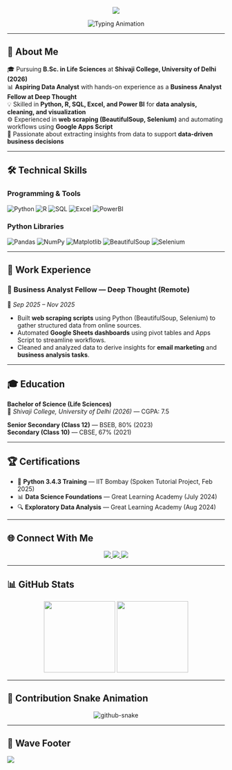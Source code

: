 <!-- Profile README for Komal Chaudhary -->

<!-- Elegant Gradient Header -->
<p align="center">
  <img src="https://capsule-render.vercel.app/api?type=rect&color=gradient&customColorList=0,e3ffe7,d9e7ff&text=Komal%20Chaudhary&fontAlign=50&fontSize=40&textBg=true&desc=Aspiring%20Data%20Analyst%20%7C%20Data%20Science%20Enthusiast&descAlign=50&descSize=20&height=150&animation=fadeIn" />
</p>

<!-- Typing Animation -->
<p align="center">
  <img src="https://readme-typing-svg.demolab.com?font=Fira+Code&size=26&pause=1000&color=5B7DB1&center=true&vCenter=true&width=600&lines=Hey+%F0%9F%91%8B,+I'm+Komal+Chaudhary;Aspiring+Data+Analyst;Python+%7C+SQL+%7C+Power+BI;Turning+Data+into+Actionable+Insights!" alt="Typing Animation" />
</p>

---

## 🚀 About Me  
🎓 Pursuing **B.Sc. in Life Sciences** at **Shivaji College, University of Delhi (2026)**  
📊 **Aspiring Data Analyst** with hands-on experience as a **Business Analyst Fellow at Deep Thought**  
💡 Skilled in **Python, R, SQL, Excel, and Power BI** for **data analysis, cleaning, and visualization**  
⚙️ Experienced in **web scraping (BeautifulSoup, Selenium)** and automating workflows using **Google Apps Script**  
🎯 Passionate about extracting insights from data to support **data-driven business decisions**  

---

## 🛠️ Technical Skills  

### **Programming & Tools**
![Python](https://img.shields.io/badge/-Python-5B7DB1?style=for-the-badge&logo=python&logoColor=white)
![R](https://img.shields.io/badge/-R-8BC6EC?style=for-the-badge&logo=r&logoColor=black)
![SQL](https://img.shields.io/badge/-SQL-5B7DB1?style=for-the-badge&logo=mysql&logoColor=white)
![Excel](https://img.shields.io/badge/-Excel-8BC6EC?style=for-the-badge&logo=microsoft-excel&logoColor=black)
![PowerBI](https://img.shields.io/badge/-PowerBI-5B7DB1?style=for-the-badge&logo=powerbi&logoColor=white)

### **Python Libraries**
![Pandas](https://img.shields.io/badge/-Pandas-8BC6EC?style=for-the-badge&logo=pandas&logoColor=black)
![NumPy](https://img.shields.io/badge/-NumPy-5B7DB1?style=for-the-badge&logo=numpy&logoColor=white)
![Matplotlib](https://img.shields.io/badge/-Matplotlib-8BC6EC?style=for-the-badge&logo=plotly&logoColor=black)
![BeautifulSoup](https://img.shields.io/badge/-BeautifulSoup-5B7DB1?style=for-the-badge&logo=python&logoColor=white)
![Selenium](https://img.shields.io/badge/-Selenium-8BC6EC?style=for-the-badge&logo=selenium&logoColor=black)

---

## 💼 Work Experience  

### 🧠 **Business Analyst Fellow — Deep Thought (Remote)**  
📅 *Sep 2025 – Nov 2025*  
- Built **web scraping scripts** using Python (BeautifulSoup, Selenium) to gather structured data from online sources.  
- Automated **Google Sheets dashboards** using pivot tables and Apps Script to streamline workflows.  
- Cleaned and analyzed data to derive insights for **email marketing** and **business analysis tasks**.  

---

## 🎓 Education  
**Bachelor of Science (Life Sciences)**  
📍 *Shivaji College, University of Delhi (2026)* — CGPA: 7.5  

**Senior Secondary (Class 12)** — BSEB, 80% (2023)  
**Secondary (Class 10)** — CBSE, 67% (2021)

---

## 🏆 Certifications  
- 🐍 **Python 3.4.3 Training** — IIT Bombay (Spoken Tutorial Project, Feb 2025)  
- 📊 **Data Science Foundations** — Great Learning Academy (July 2024)  
- 🔍 **Exploratory Data Analysis** — Great Learning Academy (Aug 2024)

---

## 🌐 Connect With Me  

<p align="center">
  <a href="https://www.linkedin.com/in/komal-chaudhary-bb850132b" target="_blank">
    <img src="https://img.shields.io/badge/LinkedIn-5B7DB1?style=for-the-badge&logo=linkedin&logoColor=white" />
  </a>
  <a href="mailto:chaudharykomal355@gmail.com">
    <img src="https://img.shields.io/badge/Gmail-8BC6EC?style=for-the-badge&logo=gmail&logoColor=black" />
  </a>
  <a href="https://github.com/komal-chaudhary" target="_blank">
    <img src="https://img.shields.io/badge/GitHub-5B7DB1?style=for-the-badge&logo=github&logoColor=white" />
  </a>
</p>

---

## 📊 GitHub Stats  
<p align="center">
  <img src="https://github-readme-stats.vercel.app/api?username=komal-chaudhary&show_icons=true&theme=default&title_color=5B7DB1&icon_color=8BC6EC&text_color=000000&bg_color=ffffff" height="165" />
  <img src="https://github-readme-streak-stats.herokuapp.com/?user=komal-chaudhary&theme=default&ring=8BC6EC&fire=5B7DB1&currStreakLabel=000000" height="165" />
</p>

---

## 🐍 Contribution Snake Animation  
<p align="center">
  <picture>
    <source media="(prefers-color-scheme: dark)" srcset="assets/github-snake-dark.svg" />
    <source media="(prefers-color-scheme: light)" srcset="assets/github-snake.svg" />
    <img alt="github-snake" src="assets/github-snake.svg" />
  </picture>
</p>

---

## 🌊 Wave Footer  
<img src="https://capsule-render.vercel.app/api?type=waving&color=gradient&customColorList=0,e3ffe7,d9e7ff&height=100&section=footer"/>

